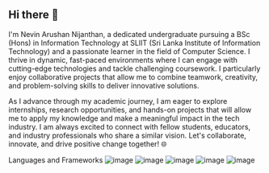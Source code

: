 ## Hi there 👋 
 I'm Nevin Arushan Nijanthan, a dedicated undergraduate pursuing a BSc (Hons) in Information Technology at SLIIT (Sri Lanka Institute of Information Technology) and a passionate learner in the field of Computer Science. I thrive in dynamic, fast-paced environments where I can engage with cutting-edge technologies and tackle challenging coursework. I particularly enjoy collaborative projects that allow me to combine teamwork, creativity, and problem-solving skills to deliver innovative solutions.

As I advance through my academic journey, I am eager to explore internships, research opportunities, and hands-on projects that will allow me to apply my knowledge and make a meaningful impact in the tech industry. I am always excited to connect with fellow students, educators, and industry professionals who share a similar vision. Let's collaborate, innovate, and drive positive change together! 🌐

Languages and Frameworks 
![image](https://github.com/user-attachments/assets/22542894-db20-4451-9457-3fd6646fdf11) ![image](https://github.com/user-attachments/assets/9d8e5ed5-f074-4ef7-b1af-21cad9abf517) ![image](https://github.com/user-attachments/assets/46249627-f91e-4238-a53a-0fa6ac05403c) ![image](https://github.com/user-attachments/assets/3779f4d8-ffc0-48ad-94ca-85ea1a977c19) ![image](https://github.com/user-attachments/assets/b07b9d5a-91c0-4769-8919-5a90c83e8e8e)






